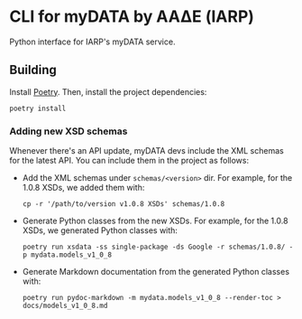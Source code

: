 # CLI for myDATA by ΑΑΔΕ (IARP)

Python interface for IARP's myDATA service.

## Building

Install [Poetry](https://python-poetry.org/). Then, install the project
dependencies:

```
poetry install
```

### Adding new XSD schemas

Whenever there's an API update, myDATA devs include the XML schemas for the
latest API. You can include them in the project as follows:

* Add the XML schemas under `schemas/<version>` dir. For example, for the 1.0.8
  XSDs, we added them with:

  ```
  cp -r '/path/to/version v1.0.8 XSDs' schemas/1.0.8
  ```

* Generate Python classes from the new XSDs. For example, for the 1.0.8 XSDs, we
  generated Python classes with:


  ```
  poetry run xsdata -ss single-package -ds Google -r schemas/1.0.8/ -p mydata.models_v1_0_8
  ```

* Generate Markdown documentation from the generated Python classes with:

  ```
  poetry run pydoc-markdown -m mydata.models_v1_0_8 --render-toc > docs/models_v1_0_8.md
  ```
